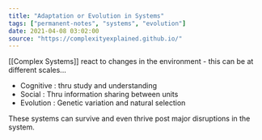 ```yaml
---
title: "Adaptation or Evolution in Systems"
tags: ["permanent-notes", "systems", "evolution"]
date: 2021-04-08 03:02:00
source: "https://complexityexplained.github.io/"
---
```


[[Complex Systems]] react to changes in the environment - this can be at different scales...

- Cognitive : thru study and understanding
- Social : Thru information sharing between units
- Evolution : Genetic variation and natural selection

These systems can survive and even thrive post major disruptions in the system.
